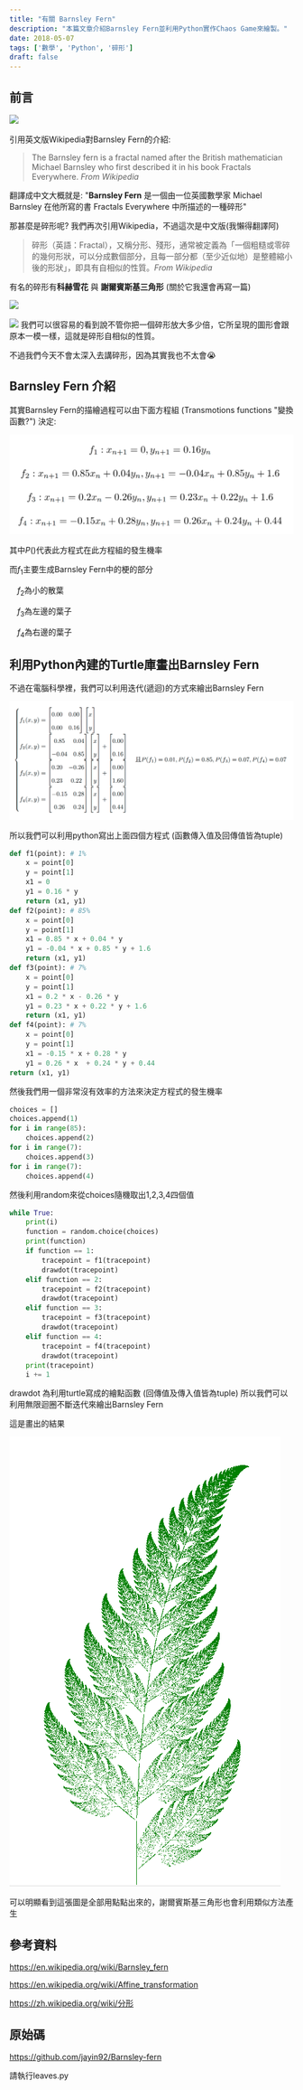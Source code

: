 ```yaml
---
title: "有關 Barnsley Fern"
description: "本篇文章介紹Barnsley Fern並利用Python實作Chaos Game來繪製。"
date: 2018-05-07
tags: ['數學', 'Python', '碎形']
draft: false
---
```


## 前言

![](https://upload.wikimedia.org/wikipedia/commons/7/76/Barnsley_fern_plotted_with_VisSim.PNG)

引用英文版Wikipedia對Barnsley Fern的介紹:

> The Barnsley fern is a fractal named after the British mathematician Michael Barnsley who first described it in his book Fractals Everywhere. *From Wikipedia*

翻譯成中文大概就是:
"**Barnsley Fern** 是一個由一位英國數學家 Michael Barnsley 在他所寫的書 Fractals Everywhere 中所描述的一種碎形"

那甚麼是碎形呢?
我們再次引用Wikipedia，不過這次是中文版(我懶得翻譯阿)
> 碎形（英語：Fractal），又稱分形、殘形，通常被定義為「一個粗糙或零碎的幾何形狀，可以分成數個部分，且每一部分都（至少近似地）是整體縮小後的形狀」，即具有自相似的性質。*From Wikipedia*

有名的碎形有**科赫雪花** 與 **謝爾賓斯基三角形** (關於它我還會再寫一篇)

![](https://upload.wikimedia.org/wikipedia/commons/f/fd/Von_Koch_curve.gif)

![](https://upload.wikimedia.org/wikipedia/commons/thumb/7/74/Animated_construction_of_Sierpinski_Triangle.gif/300px-Animated_construction_of_Sierpinski_Triangle.gif)
我們可以很容易的看到說不管你把一個碎形放大多少倍，它所呈現的圖形會跟原本一模一樣，這就是碎形自相似的性質。

不過我們今天不會太深入去講碎形，因為其實我也不太會😭

## Barnsley Fern 介紹
其實Barnsley Fern的描繪過程可以由下面方程組 (Transmotions functions "變換函數?") 決定:

![](/image/eq2.png)


其中$P()$代表此方程式在此方程組的發生機率

而$f_1$主要生成Barnsley Fern中的梗的部分

 $f_2$為小的散葉

 $f_3$為左邊的葉子
  
 $f_4$為右邊的葉子

## 利用Python內建的Turtle庫畫出Barnsley Fern
不過在電腦科學裡，我們可以利用迭代(遞迴)的方式來繪出Barnsley Fern

![](/image/eq1.png)


所以我們可以利用python寫出上面四個方程式 (函數傳入值及回傳值皆為tuple)
```python
def f1(point): # 1%
	x = point[0]
	y = point[1]
	x1 = 0
	y1 = 0.16 * y
	return (x1, y1)
def f2(point): # 85%
	x = point[0]
	y = point[1]
	x1 = 0.85 * x + 0.04 * y
	y1 = -0.04 * x + 0.85 * y + 1.6
	return (x1, y1)
def f3(point): # 7%
	x = point[0]
	y = point[1]
	x1 = 0.2 * x - 0.26 * y
	y1 = 0.23 * x + 0.22 * y + 1.6
	return (x1, y1)
def f4(point): # 7%
	x = point[0]
	y = point[1]
	x1 = -0.15 * x + 0.28 * y
	y1 = 0.26 * x  + 0.24 * y + 0.44
return (x1, y1)
```
然後我們用一個非常沒有效率的方法來決定方程式的發生機率
```python
choices = []
choices.append(1)
for i in range(85):
	choices.append(2)
for i in range(7):
	choices.append(3)
for i in range(7):
    choices.append(4)
```
然後利用random來從choices隨機取出1,2,3,4四個值
```python
while True:
	print(i)
	function = random.choice(choices)
	print(function)
	if function == 1:
		tracepoint = f1(tracepoint)
		drawdot(tracepoint)
	elif function == 2:
		tracepoint = f2(tracepoint)
		drawdot(tracepoint)
	elif function == 3:
		tracepoint = f3(tracepoint)
		drawdot(tracepoint)
	elif function == 4:
		tracepoint = f4(tracepoint)
		drawdot(tracepoint)
	print(tracepoint)
    i += 1
```
drawdot 為利用turtle寫成的繪點函數 (回傳值及傳入值皆為tuple)
所以我們可以利用無限迴圈不斷迭代來繪出Barnsley Fern

這是畫出的結果

![](/image/barnsley-fern.png)

可以明顯看到這張圖是全部用點點出來的，謝爾賓斯基三角形也會利用類似方法產生
## 參考資料
https://en.wikipedia.org/wiki/Barnsley_fern

https://en.wikipedia.org/wiki/Affine_transformation

https://zh.wikipedia.org/wiki/分形
## 原始碼
https://github.com/jayin92/Barnsley-fern

請執行leaves.py


